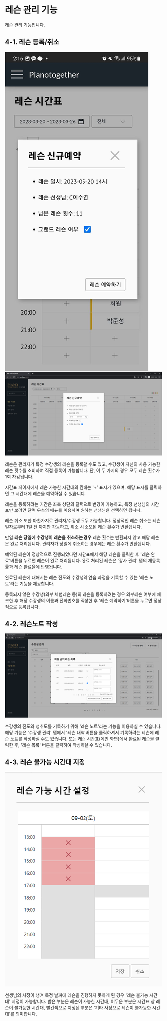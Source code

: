 # 레슨 관리 기능
레슨 관리 기능입니다.

## 4-1. 레슨 등록/취소 

![lesson-reservation-mobile.png](lesson-reservation-mobile.png)
![lesson-reservation-pc.png](lesson-reservation-pc.png)

레슨은 관리자가 특정 수강생의 레슨을 등록할 수도 있고, 수강생이 자신의 사용 가능한 레슨 횟수를 소비하여 직접 등록이 가능합니다.
단, 이 두 가지의 경우 모두 레슨 횟수가 1회 차감됩니다.

시간표 페이지에서 레슨 가능한 시간대의 칸에는 '+' 표시가 있으며, 해당 표시를 클릭하면 그 시간대에
레슨을 예약하실 수 있습니다.

레슨을 등록하려는 기간은 좌측 상단의 달력으로 변경이 가능하고, 특정 선생님의 시간표만 보려면 달력 우측의 메뉴를
이용하여 원하는 선생님을 선택하면 됩니다.

레슨 취소 또한 마찬가지로 관리자/수강생 모두 가능합니다. 
정상적인 레슨 취소는 레슨 일자로부터 1일 전 까지만 가능하고, 취소 시 소모된 레슨 횟수가 반환됩니다.

만일 **레슨 당일에 수강생이 레슨을 취소하는 경우** 레슨 횟수는 반환되지 않고 해당 레슨은 완료 처리됩니다.
관리자가 당일에 취소하는 경우에는 레슨 횟수가 반환됩니다.

예약된 레슨이 정상적으로 진행되었다면 시간표에서 해당 레슨을 클릭한 후 '레슨 완료'버튼을 누르면 레슨이 완료 처리됩니다.
완료 처리된 레슨은 '강사 관리' 탭의 재등록률과 레슨 완료율에 반영됩니다.

완료된 레슨에 대해서는 레슨 진도와 수강생의 연습 과정을 기록할 수 있는 '레슨 노트'라는 기능을 제공합니다.

등록되지 않은 수강생(외부 체험레슨 등)의 레슨을 등록하려는 경우 외부레슨 여부에 체크한 후 해당 수강생의 이름과
전화번호를 작성한 후 '레슨 예약하기'버튼을 누르면 정상적으로 등록됩니다.

## 4-2. 레슨노트 작성

![lesson-reservation-pc.png](lesson-note.png)

수강생의 진도와 성취도를 기록하기 위해 '레슨 노트'라는 기능을 이용하실 수 있습니다.
해당 기능은 '수강생 관리' 탭에서 '레슨 내역'버튼을 클릭하셔서 기록하려는 레슨에 레슨 노트를 작성하실 수도 있습니다.
또는 레슨 시간표(메인 화면)에서 완료된 레슨을 클릭한 후, '레슨 목록' 버튼을 클릭하여 작성하실 수 있습니다.

## 4-3. 레슨 불가능 시간대 지정

![lesson-reservation-pc.png](lesson-banned-times.png)

선생님의 사정이 생겨 특정 날짜에 레슨을 진행하지 못하게 된 경우 '레슨 불가능 시간대' 지정이 가능합니다.
밝은 부분은 레슨이 가능한 시간대, 어두운 부분은 시간표 상 레슨이 불가능한 시간대, 빨간색으로 지정된 부분은
'기타 사정으로 레슨이 불가능한 시간대'를 의미합니다. 
